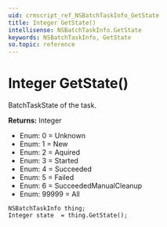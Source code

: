```yaml
---
uid: crmscript_ref_NSBatchTaskInfo_GetState
title: Integer GetState()
intellisense: NSBatchTaskInfo.GetState
keywords: NSBatchTaskInfo, GetState
so.topic: reference
---
```


# Integer GetState()

BatchTaskState of the task.

**Returns:** Integer

* Enum: 0 = Unknown 
* Enum: 1 = New 
* Enum: 2 = Aquired 
* Enum: 3 = Started 
* Enum: 4 = Succeeded 
* Enum: 5 = Failed 
* Enum: 6 = SucceededManualCleanup 
* Enum: 99999 = All 

```crmscript
NSBatchTaskInfo thing;
Integer state  = thing.GetState();
```

